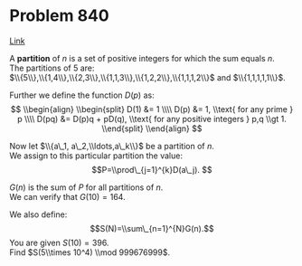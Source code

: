 # Problem 840

[Link](https://projecteuler.net/problem=840)

A **partition** of $n$ is a set of positive integers for which the sum equals $n$.  
The partitions of 5 are:  
$\\{5\\},\\{1,4\\},\\{2,3\\},\\{1,1,3\\},\\{1,2,2\\},\\{1,1,1,2\\}$ and $\\{1,1,1,1,1\\}$. 

Further we define the function $D(p)$ as:  
$$ \\begin{align} \\begin{split} D(1) &= 1 \\\\ D(p) &= 1, \\text{ for any prime } p \\\\ D(pq) &= D(p)q + pD(q), \\text{ for any positive integers } p,q \\gt 1. \\end{split} \\end{align} $$ 

Now let $\\{a\_1, a\_2,\\ldots,a\_k\\}$ be a partition of $n$.  
We assign to this particular partition the value:  
$$P=\\prod\_{j=1}^{k}D(a\_j). $$ 

$G(n)$ is the sum of $P$ for all partitions of $n$.  
We can verify that $G(10) = 164$. 

We also define: $$S(N)=\\sum\_{n=1}^{N}G(n).$$ You are given $S(10)=396$.  
Find $S(5\\times 10^4) \\mod 999676999$.